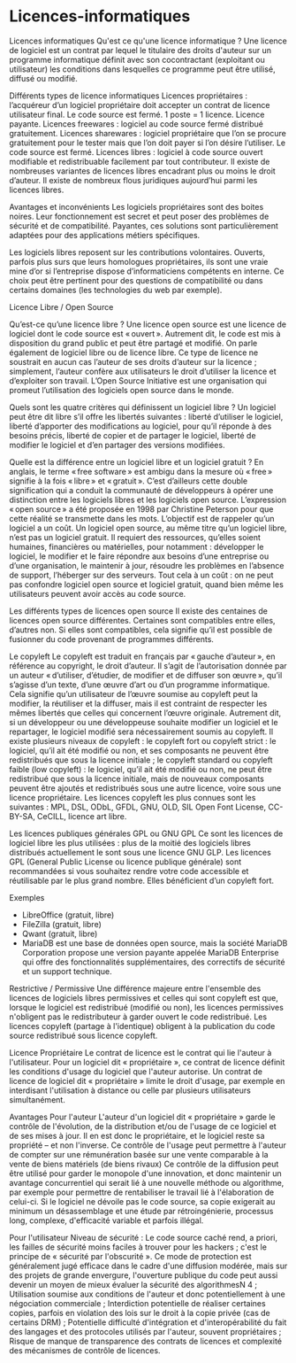 # Licences-informatiques
Licences informatiques
Qu'est ce qu'une licence informatique ?
Une licence de logiciel est un contrat par lequel le titulaire des droits d'auteur sur un programme informatique définit avec son cocontractant (exploitant ou utilisateur) les conditions dans lesquelles ce programme peut être utilisé, diffusé ou modifié.

Différents types de licence informatiques
Licences propriétaires : l’acquéreur d’un logiciel propriétaire doit accepter un contrat de licence utilisateur final. Le code source est fermé. 1 poste = 1 licence. Licence payante.
Licences freewares : logiciel au code source fermé distribué gratuitement.
Licences sharewares : logiciel propriétaire que l’on se procure gratuitement pour le tester mais que l’on doit payer si l’on désire l’utiliser. Le code source est fermé.
Licences libres : logiciel à code source ouvert modifiable et redistribuable facilement par tout contributeur. Il existe de nombreuses variantes de licences libres encadrant plus ou moins le droit d’auteur. Il existe de nombreux flous juridiques aujourd’hui parmi les licences libres.

Avantages et inconvénients
Les logiciels propriétaires sont des boites noires. Leur fonctionnement est secret et peut poser des problèmes de sécurité et de compatibilité. Payantes, ces solutions sont particulièrement adaptées pour des applications métiers spécifiques.

Les logiciels libres reposent sur les contributions volontaires. Ouverts, parfois plus surs que leurs homologues propriétaires, ils sont une vraie mine d’or si l’entreprise dispose d’informaticiens compétents en interne. Ce choix peut être pertinent pour des questions de compatibilité ou dans certains domaines (les technologies du web par exemple).

Licence Libre / Open Source

Qu’est-ce qu’une licence libre ?
Une licence open source est une licence de logiciel dont le code source est « ouvert ». Autrement dit, le code est mis à disposition du grand public et peut être partagé et modifié. On parle également de logiciel libre ou de licence libre.
Ce type de licence ne soustrait en aucun cas l’auteur de ses droits d’auteur sur la licence ; simplement, l’auteur confère aux utilisateurs le droit d’utiliser la licence et d’exploiter son travail.
L’Open Source Initiative est une organisation qui promeut l’utilisation des logiciels open source dans le monde.

Quels sont les quatre critères qui définissent un logiciel libre ?
Un logiciel peut être dit libre s’il offre les libertés suivantes :
liberté d’utiliser le logiciel,
liberté d’apporter des modifications au logiciel, pour qu’il réponde à des besoins précis,
liberté de copier et de partager le logiciel,
liberté de modifier le logiciel et d’en partager des versions modifiées.

Quelle est la différence entre un logiciel libre et un logiciel gratuit ?
En anglais, le terme « free software » est ambigu dans la mesure où « free » signifie à la fois « libre » et « gratuit ». C’est d’ailleurs cette double signification qui a conduit la communauté de développeurs à opérer une distinction entre les logiciels libres et les logiciels open source.
L’expression « open source » a été proposée en 1998 par Christine Peterson pour que cette réalité se transmette dans les mots. L’objectif est de rappeler qu’un logiciel a un coût.
Un logiciel open source, au même titre qu’un logiciel libre, n’est pas un logiciel gratuit. Il requiert des ressources, qu’elles soient humaines, financières ou matérielles, pour notamment :
développer le logiciel,
le modifier et le faire répondre aux besoins d’une entreprise ou d’une organisation,
le maintenir à jour,
résoudre les problèmes en l’absence de support,
l’héberger sur des serveurs.
Tout cela à un coût : on ne peut pas confondre logiciel open source et logiciel gratuit, quand bien même les utilisateurs peuvent avoir accès au code source.

Les différents types de licences open source
Il existe des centaines de licences open source différentes. Certaines sont compatibles entre elles, d’autres non. Si elles sont compatibles, cela signifie qu’il est possible de fusionner du code provenant de programmes différents.

Le copyleft
Le copyleft est traduit en français par « gauche d’auteur », en référence au copyright, le droit d’auteur. Il s’agit de l’autorisation donnée par un auteur « d’utiliser, d’étudier, de modifier et de diffuser son œuvre », qu’il s’agisse d’un texte, d’une œuvre d’art ou d’un programme informatique.
Cela signifie qu’un utilisateur de l’œuvre soumise au copyleft peut la modifier, la réutiliser et la diffuser, mais il est contraint de respecter les mêmes libertés que celles qui concernent l’œuvre originale. Autrement dit, si un développeur ou une développeuse souhaite modifier un logiciel et le repartager, le logiciel modifié sera nécessairement soumis au copyleft.
Il existe plusieurs niveaux de copyleft :
le copyleft fort ou copyleft strict : le logiciel, qu’il ait été modifié ou non, et ses composants ne peuvent être redistribués que sous la licence initiale ;
le copyleft standard ou copyleft faible (low copyleft) : le logiciel, qu’il ait été modifié ou non, ne peut être redistribué que sous la licence initiale, mais de nouveaux composants peuvent être ajoutés et redistribués sous une autre licence, voire sous une licence propriétaire.
Les licences copyleft les plus connues sont les suivantes :
MPL,
DSL,
ODbL,
GFDL,
GNU,
OLD,
SIL Open Font License,
CC-BY-SA,
CeCILL,
licence art libre.

Les licences publiques générales GPL ou GNU GPL
Ce sont les licences de logiciel libre les plus utilisées : plus de la moitié des logiciels libres distribués actuellement le sont sous une licence GNU GLP.
Les licences GPL (General Public License ou licence publique générale) sont recommandées si vous souhaitez rendre votre code accessible et réutilisable par le plus grand nombre. Elles bénéficient d’un copyleft fort.

Exemples
- LibreOffice (gratuit, libre)
- FileZilla (gratuit, libre)
- Qwant (gratuit, libre)
- MariaDB est une base de données open source, mais la société MariaDB Corporation propose une version payante appelée MariaDB Enterprise qui offre des fonctionnalités supplémentaires, des correctifs de sécurité et un support technique.

Restrictive / Permissive
Une différence majeure entre l'ensemble des licences de logiciels libres permissives et celles qui sont copyleft est que, lorsque le logiciel est redistribué (modifié ou non), les licences permissives n'obligent pas le redistributeur à garder ouvert le code redistribué. Les licences copyleft (partage à l'identique) obligent à la publication du code source redistribué sous licence copyleft.

Licence Propriétaire
Le contrat de licence est le contrat qui lie l'auteur à l'utilisateur. Pour un logiciel dit « propriétaire », ce contrat de licence définit les conditions d'usage du logiciel que l'auteur autorise.
Un contrat de licence de logiciel dit « propriétaire » limite le droit d'usage, par exemple en interdisant l'utilisation à distance ou celle par plusieurs utilisateurs simultanément.

Avantages
Pour l'auteur
L'auteur d'un logiciel dit « propriétaire » garde le contrôle de l'évolution, de la distribution et/ou de l'usage de ce logiciel et de ses mises à jour. Il en est donc le propriétaire, et le logiciel reste sa propriété – et non l'inverse.
Ce contrôle de l'usage peut permettre à l'auteur de compter sur une rémunération basée sur une vente comparable à la vente de biens matériels (de biens rivaux)
Ce contrôle de la diffusion peut être utilisé pour garder le monopole d'une innovation, et donc maintenir un avantage concurrentiel qui serait lié à une nouvelle méthode ou algorithme, par exemple pour permettre de rentabiliser le travail lié à l'élaboration de celui-ci. Si le logiciel ne dévoile pas le code source, sa copie exigerait au minimum un désassemblage et une étude par rétroingénierie, processus long, complexe, d'efficacité variable et parfois illégal.

Pour l'utilisateur
Niveau de sécurité : Le code source caché rend, a priori, les failles de sécurité moins faciles à trouver pour les hackers ; c'est le principe de « sécurité par l'obscurité ». Ce mode de protection est généralement jugé efficace dans le cadre d'une diffusion modérée, mais sur des projets de grande envergure, l'ouverture publique du code peut aussi devenir un moyen de mieux évaluer la sécurité des algorithmesN 4 ;
Utilisation soumise aux conditions de l'auteur et donc potentiellement à une négociation commerciale ;
Interdiction potentielle de réaliser certaines copies, parfois en violation des lois sur le droit à la copie privée (cas de certains DRM) ;
Potentielle difficulté d'intégration et d'interopérabilité du fait des langages et des protocoles utilisés par l'auteur, souvent propriétaires ;
Risque de manque de transparence des contrats de licences et complexité des mécanismes de contrôle de licences.

